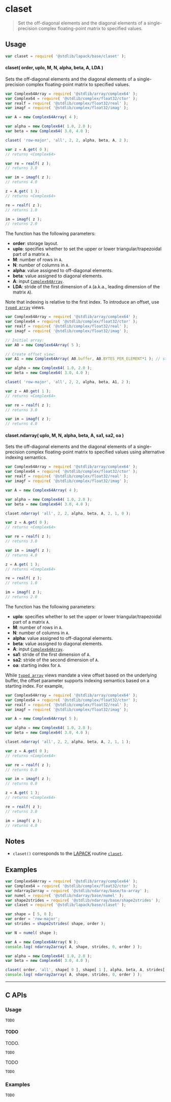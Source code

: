 <!--

@license Apache-2.0

Copyright (c) 2025 The Stdlib Authors.

Licensed under the Apache License, Version 2.0 (the "License");
you may not use this file except in compliance with the License.
You may obtain a copy of the License at

   http://www.apache.org/licenses/LICENSE-2.0

Unless required by applicable law or agreed to in writing, software
distributed under the License is distributed on an "AS IS" BASIS,
WITHOUT WARRANTIES OR CONDITIONS OF ANY KIND, either express or implied.
See the License for the specific language governing permissions and
limitations under the License.

-->

# claset

> Set the off-diagonal elements and the diagonal elements of a single-precision complex floating-point matrix to specified values.

<section class="usage">

## Usage

```javascript
var claset = require( '@stdlib/lapack/base/claset' );
```

#### claset( order, uplo, M, N, alpha, beta, A, LDA )

Sets the off-diagonal elements and the diagonal elements of a single-precision complex floating-point matrix to specified values.

```javascript
var Complex64Array = require( '@stdlib/array/complex64' );
var Complex64 = require( '@stdlib/complex/float32/ctor' );
var realf = require( '@stdlib/complex/float32/real' );
var imagf = require( '@stdlib/complex/float32/imag' );

var A = new Complex64Array( 4 );

var alpha = new Complex64( 1.0, 2.0 );
var beta = new Complex64( 3.0, 4.0 );

claset( 'row-major', 'all', 2, 2, alpha, beta, A, 2 );

var z = A.get( 0 );
// returns <Complex64>

var re = realf( z );
// returns 3.0

var im = imagf( z );
// returns 4.0

z = A.get( 1 );
// returns <Complex64>

re = realf( z );
// returns 1.0

im = imagf( z );
// returns 2.0
```

The function has the following parameters:

-   **order**: storage layout.
-   **uplo**: specifies whether to set the upper or lower triangular/trapezoidal part of a matrix `A`.
-   **M**: number of rows in `A`.
-   **N**: number of columns in `A`.
-   **alpha**: value assigned to off-diagonal elements.
-   **beta**: value assigned to diagonal elements.
-   **A**: input [`Complex64Array`][@stdlib/array/complex64].
-   **LDA**: stride of the first dimension of `A` (a.k.a., leading dimension of the matrix `A`).

Note that indexing is relative to the first index. To introduce an offset, use [`typed array`][mdn-typed-array] views.

<!-- eslint-disable stdlib/capitalized-comments -->

```javascript
var Complex64Array = require( '@stdlib/array/complex64' );
var Complex64 = require( '@stdlib/complex/float32/ctor' );
var realf = require( '@stdlib/complex/float32/real' );
var imagf = require( '@stdlib/complex/float32/imag' );

// Initial array:
var A0 = new Complex64Array( 5 );

// Create offset view:
var A1 = new Complex64Array( A0.buffer, A0.BYTES_PER_ELEMENT*1 ); // start at 2nd element

var alpha = new Complex64( 1.0, 2.0 );
var beta = new Complex64( 3.0, 4.0 );

claset( 'row-major', 'all', 2, 2, alpha, beta, A1, 2 );

var z = A0.get( 1 );
// returns <Complex64>

var re = realf( z );
// returns 3.0

var im = imagf( z );
// returns 4.0
```

#### claset.ndarray( uplo, M, N, alpha, beta, A, sa1, sa2, oa )

Sets the off-diagonal elements and the diagonal elements of a single-precision complex floating-point matrix to specified values using alternative indexing semantics.

```javascript
var Complex64Array = require( '@stdlib/array/complex64' );
var Complex64 = require( '@stdlib/complex/float32/ctor' );
var realf = require( '@stdlib/complex/float32/real' );
var imagf = require( '@stdlib/complex/float32/imag' );

var A = new Complex64Array( 4 );

var alpha = new Complex64( 1.0, 2.0 );
var beta = new Complex64( 3.0, 4.0 );

claset.ndarray( 'all', 2, 2, alpha, beta, A, 2, 1, 0 );

var z = A.get( 0 );
// returns <Complex64>

var re = realf( z );
// returns 3.0

var im = imagf( z );
// returns 4.0

z = A.get( 1 );
// returns <Complex64>

re = realf( z );
// returns 1.0

im = imagf( z );
// returns 2.0
```

The function has the following parameters:

-   **uplo**: specifies whether to set the upper or lower triangular/trapezoidal part of a matrix `A`.
-   **M**: number of rows in `A`.
-   **N**: number of columns in `A`.
-   **alpha**: value assigned to off-diagonal elements.
-   **beta**: value assigned to diagonal elements.
-   **A**: input [`Complex64Array`][@stdlib/array/complex64].
-   **sa1**: stride of the first dimension of `A`.
-   **sa2**: stride of the second dimension of `A`.
-   **oa**: starting index for `A`.

While [`typed array`][mdn-typed-array] views mandate a view offset based on the underlying buffer, the offset parameter supports indexing semantics based on a starting index. For example,

```javascript
var Complex64Array = require( '@stdlib/array/complex64' );
var Complex64 = require( '@stdlib/complex/float32/ctor' );
var realf = require( '@stdlib/complex/float32/real' );
var imagf = require( '@stdlib/complex/float32/imag' );

var A = new Complex64Array( 5 );

var alpha = new Complex64( 1.0, 2.0 );
var beta = new Complex64( 3.0, 4.0 );

claset.ndarray( 'all', 2, 2, alpha, beta, A, 2, 1, 1 );

var z = A.get( 0 );
// returns <Complex64>

var re = realf( z );
// returns 0.0

var im = imagf( z );
// returns 0.0

z = A.get( 1 );
// returns <Complex64>

re = realf( z );
// returns 3.0

im = imagf( z );
// returns 4.0
```

</section>

<!-- /.usage -->

<section class="notes">

## Notes

-   `claset()` corresponds to the [LAPACK][lapack] routine [`claset`][lapack-claset].

</section>

<!-- /.notes -->

<section class="examples">

## Examples

<!-- eslint no-undef: "error" -->

```javascript
var Complex64Array = require( '@stdlib/array/complex64' );
var Complex64 = require( '@stdlib/complex/float32/ctor' );
var ndarray2array = require( '@stdlib/ndarray/base/to-array' );
var numel = require( '@stdlib/ndarray/base/numel' );
var shape2strides = require( '@stdlib/ndarray/base/shape2strides' );
var claset = require( '@stdlib/lapack/base/claset' );

var shape = [ 5, 8 ];
var order = 'row-major';
var strides = shape2strides( shape, order );

var N = numel( shape );

var A = new Complex64Array( N );
console.log( ndarray2array( A, shape, strides, 0, order ) );

var alpha = new Complex64( 1.0, 2.0 );
var beta = new Complex64( 3.0, 4.0 );

claset( order, 'all', shape[ 0 ], shape[ 1 ], alpha, beta, A, strides[ 0 ] );
console.log( ndarray2array( A, shape, strides, 0, order ) );
```

</section>

<!-- /.examples -->

<!-- C interface documentation. -->

* * *

<section class="c">

## C APIs

<!-- Section to include introductory text. Make sure to keep an empty line after the intro `section` element and another before the `/section` close. -->

<section class="intro">

</section>

<!-- /.intro -->

<!-- C usage documentation. -->

<section class="usage">

### Usage

```c
TODO
```

#### TODO

TODO.

```c
TODO
```

TODO

```c
TODO
```

</section>

<!-- /.usage -->

<!-- C API usage notes. Make sure to keep an empty line after the `section` element and another before the `/section` close. -->

<section class="notes">

</section>

<!-- /.notes -->

<!-- C API usage examples. -->

<section class="examples">

### Examples

```c
TODO
```

</section>

<!-- /.examples -->

</section>

<!-- /.c -->

<!-- Section for related `stdlib` packages. Do not manually edit this section, as it is automatically populated. -->

<section class="related">

</section>

<!-- /.related -->

<!-- Section for all links. Make sure to keep an empty line after the `section` element and another before the `/section` close. -->

<section class="links">

[lapack]: https://www.netlib.org/lapack/explore-html/

[lapack-claset]: https://www.netlib.org/lapack/explore-html/d0/de5/group__laset_ga7149b3d5cf0e2b410d4664110a43139f.html#ga7149b3d5cf0e2b410d4664110a43139f

[@stdlib/array/complex64]: https://github.com/stdlib-js/stdlib/tree/develop/lib/node_modules/%40stdlib/array/complex64

[mdn-typed-array]: https://developer.mozilla.org/en-US/docs/Web/JavaScript/Reference/Global_Objects/TypedArray

</section>

<!-- /.links -->
